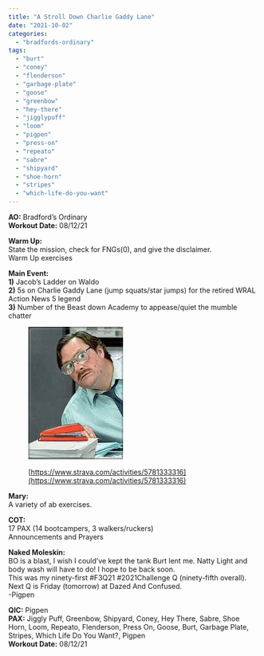 ```yaml
---
title: "A Stroll Down Charlie Gaddy Lane"
date: "2021-10-02"
categories: 
  - "bradfords-ordinary"
tags: 
  - "burt"
  - "coney"
  - "flenderson"
  - "garbage-plate"
  - "goose"
  - "greenbow"
  - "hey-there"
  - "jigglypuff"
  - "loom"
  - "pigpen"
  - "press-on"
  - "repeato"
  - "sabre"
  - "shipyard"
  - "shoe-horn"
  - "stripes"
  - "which-life-do-you-want"
---
```


**AO:** Bradford’s Ordinary  
**Workout Date:** 08/12/21

**Warm Up:**  
State the mission, check for FNGs(0), and give the disclaimer.  
Warm Up exercises

**Main Event:**  
**1)** Jacob’s Ladder on Waldo  
**2)** 5s on Charlie Gaddy Lane (jump squats/star jumps) for the retired WRAL Action News 5 legend  
**3)** Number of the Beast down Academy to appease/quiet the mumble chatter

<figure>

![](images/image.png)

<figcaption>

[https://www.strava.com/activities/5781333316](https://www.strava.com/activities/5781333316)

</figcaption>

</figure>

**Mary:**  
A variety of ab exercises.

**COT:**  
17 PAX (14 bootcampers, 3 walkers/ruckers)  
Announcements and Prayers

**Naked Moleskin:**  
BO is a blast, I wish I could’ve kept the tank Burt lent me. Natty Light and body wash will have to do! I hope to be back soon.  
This was my ninety-first #F3Q21 #2021Challenge Q (ninety-fifth overall). Next Q is Friday (tomorrow) at Dazed And Confused.  
\-Pigpen

**QIC:** Pigpen  
**PAX:** Jiggly Puff, Greenbow, Shipyard, Coney, Hey There, Sabre, Shoe Horn, Loom, Repeato, Flenderson, Press On, Goose, Burt, Garbage Plate, Stripes, Which Life Do You Want?, Pigpen  
**Workout Date:** 08/12/21

